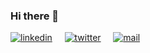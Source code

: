 ### Hi there 👋

[![linkedin](https://github.com/abhishekpatelmc/store/blob/master/asset/li-in.png)](https://www.linkedin.com/in/abhishekpatelmc/)&nbsp;&nbsp;&nbsp;&nbsp;&nbsp;[![twitter](https://github.com/abhishekpatelmc/store/blob/master/asset/twitter-logo.png)](https://twitter.com/mcabhishekpatel)&nbsp;&nbsp;&nbsp;&nbsp;&nbsp;[![mail](https://github.com/abhishekpatelmc/store/blob/master/asset/gmail-logo.png)](mailto:mcabhishekpatel2017@gmail.com)



<!Here are some ideas to get you started:

- 🔭 I’m currently working on Machine Learning 
- 🌱 I’m currently learning ML
- 👯 I’m looking to collaborate on ...
- 🤔 I’m looking for help with ...
- 💬 Ask me about ...
- 📫 How to reach me: ...
- 😄 Pronouns: ...
- ⚡ Fun fact: ...
>
